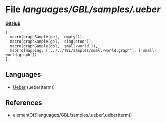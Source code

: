 # File _languages/GBL/samples/.ueber_
**[GitHub](https://github.com/softlang/yas/blob/master/languages/GBL/samples/.ueber)**
```
[
  macro(graphSample(gbl, 'empty')),
  macro(graphSample(gbl, 'singleton')),
  macro(graphSample(gbl, 'small-world')),
  mapsTo(mapping, ['../../TBL/samples/small-world.graph'], ['small-world.graph'])
].
```

## Languages
* [Ueber](../languages/Ueber.md) (ueber(term))

## References
* elementOf('languages/GBL/samples/.ueber',ueber(term))
